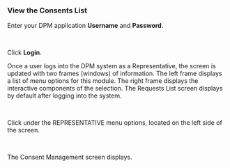 ### View the Consents List

Enter your DPM application **Username** and **Password**.

​                                   

Click **Login**.

Once a user logs into the DPM system as a Representative, the screen is updated with two frames (windows) of information. The left frame displays a list of menu options for this module. The right frame displays the interactive components of the selection. The Requests List screen displays by default after logging into the system.

​      

Click   under the REPRESENTATIVE menu options, located on the left side of the screen. 

​     

The Consent Management screen displays.

​      
